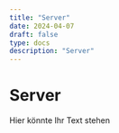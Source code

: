 ```yaml
---
title: "Server"
date: 2024-04-07
draft: false
type: docs
description: "Server"
---
```


# Server

Hier könnte Ihr Text stehen